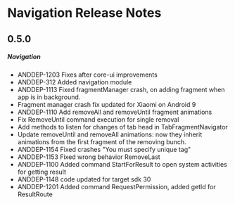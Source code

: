 # Navigation Release Notes

## 0.5.0
##### Navigation
* ANDDEP-1203 Fixes after core-ui improvements
* ANDDEP-312 Added navigation module
* ANDDEP-1113 Fixed fragmentManager crash, on adding fragment when app is in background.
* Fragment manager crash fix updated for Xiaomi on Android 9
* ANDDEP-1110 Add removeAll and removeUntil fragment animations
* Fix RemoveUntil command execution for single removal
* Add methods to listen for changes of tab head in TabFragmentNavigator
* Update removeUntil and removeAll animations: now they inherit animations from the first fragment of the removing bunch.
* ANDDEP-1154 Fixed crashes "You must specify unique tag"
* ANDDEP-1153 Fixed wrong behavior RemoveLast
* ANDDEP-1100 Added command StartForResult to open system activities for getting result
* ANDDEP-1148 code updated for target sdk 30
* ANDDEP-1201 Added command RequestPermission, added getId for ResultRoute